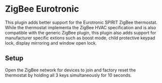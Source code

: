 # ZigBee Eurotronic

This plugin adds better support for the Eurotronic SPIRIT ZigBee thermostat. While the thermostat implementa the ZigBee HVAC specification
and is also compatible with the generic ZigBee plugin, this plugin also adds support for manufacturer specific extions such as
boost mode, child protective keypad lock, display mirroring and window open lock.


## Setup

Open the ZigBee network for devices to join and factory reset the thermostat by holding all 3 keys simultaneously for 10 seconds.
